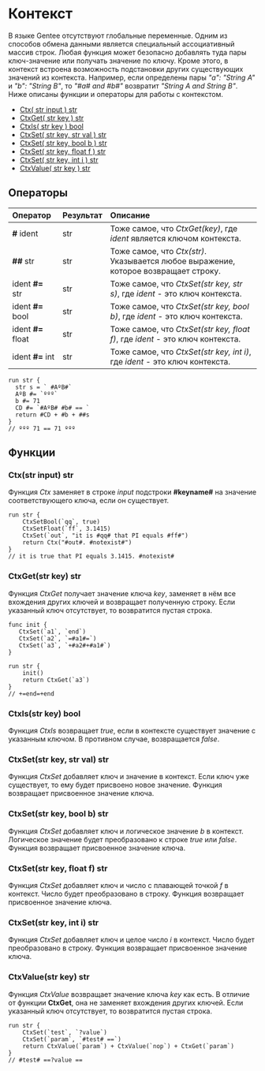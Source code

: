 # Контекст

В языке Gentee отсутствуют глобальные переменные. Одним из способов обмена данными является специальный ассоциативный массив строк. Любая функция может безопасно добавлять туда пары ключ-значение или получать значение по ключу. Кроме этого, в контекст встроена возможность подстановки других существующих значений из контекста. Например, если определены пары _"a": "String A"_ и _"b": "String B"_, то _"\#a\# and \#b\#"_ возвратит _"String A and String B"_. Ниже описаны функции и операторы для работы с контекстом.

* [Ctx\( str input \) str](context.md#ctx-str-input-str)
* [CtxGet\( str key \) str](context.md#ctxget-str-key-str)
* [CtxIs\( str key \) bool](context.md#ctxis-str-key-bool)
* [CtxSet\( str key, str val \) str](context.md#ctxset-str-key-str-val-str)
* [CtxSet\( str key, bool b \) str](context.md#ctxset-str-key-bool-b-str)
* [CtxSet\( str key, float f \) str](context.md#ctxset-str-key-float-f-str)
* [CtxSet\( str key, int i \) str](context.md#ctxset-str-key-int-i-str)
* [CtxValue\( str key \) str](context.md#ctxvalue-str-key-str)

## Операторы

| Оператор | Результат | Описание |
| :--- | :--- | :--- |
| **\#** ident | str | Тоже самое, что _CtxGet\(key\)_, где _ident_ является ключом контекста. |
| **\#\#** str | str | Тоже самое, что _Ctx\(str\)_. Указывается любое выражение, которое возвращает строку. |
| ident **\#=** str | str | Тоже самое, что _CtxSet\(str key, str s\)_, где _ident_ - это ключ контекста. |
| ident **\#=** bool | str | Тоже самое, что _CtxSet\(str key, bool b\)_, где _ident_ - это ключ контекста. |
| ident **\#=** float | str | Тоже самое, что _CtxSet\(str key, float f\)_, где _ident_ - это ключ контекста. |
| ident **\#=** int | str | Тоже самое, что _CtxSet\(str key, int i\)_, где _ident_ - это ключ контекста. |

```text
run str {
  str s = ` #AºB#`
  AºB #= `ººº`
  b #= 71
  CD #= `#AºB# #b# == ` 
  return #CD + #b + ##s
}
// ººº 71 == 71 ººº
```

## Функции

### Ctx\(str input\) str

Функция _Ctx_ заменяет в строке _input_ подстроки **\#keyname\#** на значение соответствующего ключа, если он существует.

```text
run str {
    CtxSetBool(`qq`, true)
    CtxSetFloat(`ff`, 3.1415)
    CtxSet(`out`, "it is #qq# that PI equals #ff#")
    return Ctx("#out#. #notexist#")
}
// it is true that PI equals 3.1415. #notexist#
```

### CtxGet\(str key\) str

Функция _CtxGet_ получает значение ключа _key_, заменяет в нём все вхождения других ключей и возвращает полученную строку. Если указанный ключ отсутствует, то возвратится пустая строка.

```text
func init {
   CtxSet(`a1`, `end`)
   CtxSet(`a2`, `=#a1#=`)
   CtxSet(`a3`, `+#a2#+#a1#`)
}

run str {
    init()
    return CtxGet(`a3`)
}
// +=end=+end
```

### CtxIs\(str key\) bool

Функция _CtxIs_ возвращает _true_, если в контексте существует значение с указанным ключом. В противном случае, возвращается _false_.

### CtxSet\(str key, str val\) str

Функция _CtxSet_ добавляет ключ и значение в контекст. Если ключ уже существует, то ему будет присвоено новое значение. Функция возвращает присвоенное значение ключа.

### CtxSet\(str key, bool b\) str

Функция _CtxSet_ добавляет ключ и логическое значение _b_ в контекст. Логическое значение будет преобразовано к строке _true_ или _false_. Функция возвращает присвоенное значение ключа.

### CtxSet\(str key, float f\) str

Функция _CtxSet_ добавляет ключ и число с плавающей точкой _f_ в контекст. Число будет преобразовано в строку. Функция возвращает присвоенное значение ключа.

### CtxSet\(str key, int i\) str

Функция _CtxSet_ добавляет ключ и целое число _i_ в контекст. Число будет преобразовано в строку. Функция возвращает присвоенное значение ключа.

### CtxValue\(str key\) str

Функция _CtxValue_ возвращает значение ключа _key_ как есть. В отличие от функции **CtxGet**, она не заменяет вхождения других ключей. Если указанный ключ отсутствует, то возвратится пустая строка.

```text
run str {
    CtxSet(`test`, `?value`)
    CtxSet(`param`, `#test# ==`)
    return CtxValue(`param`) + CtxValue(`nop`) + CtxGet(`param`)
}
// #test# ==?value ==
```


